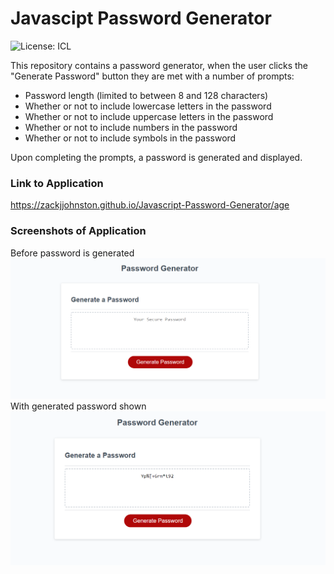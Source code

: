 # Javascipt Password Generator
![License: ICL](https://img.shields.io/badge/License-ISC-blue.svg)


This repository contains a password generator, when the user clicks the "Generate Password" button they are met with a number of prompts:

- Password length (limited to between 8 and 128 characters)
- Whether or not to include lowercase letters in the password
- Whether or not to include uppercase letters in the password
- Whether or not to include numbers in the password
- Whether or not to include symbols in the password  

Upon completing the prompts, a password is generated and displayed.

### Link to Application
https://zackjjohnston.github.io/Javascript-Password-Generator/age

### Screenshots of Application

Before password is generated
![image](https://raw.githubusercontent.com/zackjjohnston/Javascript-Password-Generator/main/assets/Screenshot.png)
With generated password shown
![image](https://raw.githubusercontent.com/zackjjohnston/Javascript-Password-Generator/main/assets/Screenshot2.png)
